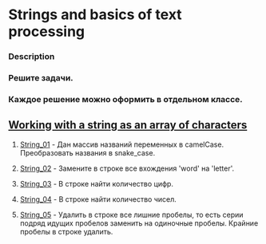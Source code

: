 # Strings and basics of text processing

### Description
### Решите задачи.

### Каждое решение можно оформить в отдельном классе.

## [Working with a string as an array of characters](https://github.com/vitalikulsha/java-course3/tree/master/3_StringCharArray)

1. [String_01](https://github.com/vitalikulsha/java-course3/blob/master/3_StringCharArray/String_01.java) - Дан массив названий переменных в camelCase. Преобразовать названия в snake_case.

2. [String_02](https://github.com/vitalikulsha/java-course3/blob/master/3_StringCharArray/String_02.java) - Замените в строке все вхождения 'word' на 'letter'.

3. [String_03](https://github.com/vitalikulsha/java-course3/blob/master/3_StringCharArray/String_03.java) - В строке найти количество цифр.

4. [String_04](https://github.com/vitalikulsha/java-course3/blob/master/3_StringCharArray/String_04.java) - В строке найти количество чисел.

5. [String_05](https://github.com/vitalikulsha/java-course3/blob/master/3_StringCharArray/String_05.java) - Удалить в строке все лишние пробелы, то есть серии подряд идущих пробелов заменить на одиночные пробелы. Крайние пробелы в строке удалить.
